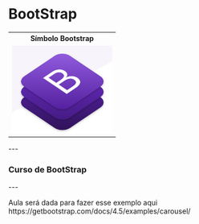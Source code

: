 # BootStrap
   <table style="width:100%">
  <tr>
    <th>Símbolo Bootstrap</th>
  </tr>
  <tr>
    <td><img src="https://github.com/adalbertobrant/digitalinnovationOne/blob/master/html5_CSS3/bootstrap/Bootstrap.png" width="200"  alt="Bootstrap"></td>
  </tr>
  
</table> 
   ---
        
<h3> Curso de BootStrap </h3>
---


   <p> Aula será dada para fazer esse exemplo aqui https://getbootstrap.com/docs/4.5/examples/carousel/</p>

